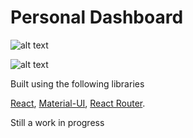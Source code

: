 # Personal Dashboard

![alt text](https://github.com/rimorin/rimorin_dashboard/blob/media/images/login.png)

![alt text](https://github.com/rimorin/rimorin_dashboard/blob/media/images/dashboard.png)

Built using the following libraries 

[React](https://facebook.github.io/react/), 
[Material-UI](https://material-ui.com), 
[React Router](https://reacttraining.com/react-router/).

Still a work in progress
